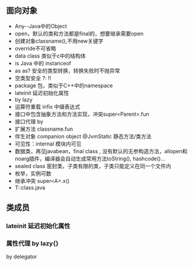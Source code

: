 ## 面向对象

- Any--Java中的Object
- open，默认的类和方法都是final的，想要继承需要open
- 创建对象classname(),不用new关键字
- override不可省略
- data class 类似于c中的结构体
- is Java 中的 instanceof
- as as? 安全的类型转换，转换失败时不抛异常 
- 空类型安全 ?: !!
- package 包，类似于C++中的namespace
- lateinit 延迟初始化属性
- by lazy
- 运算符重载 infix 中缀表达式
- 接口中包含抽象方法和方法实现，冲突super&lt;Parent>.fun
- 接口代理 by
- 扩展方法 classname.fun
- 伴生对象 companion object  @JvmStatic 静态方法/类方法
- 可见性：internal 模块内可见
- 数据类，再见javabean，final class , 没有默认的无参构造方法，allopen和noarg插件，编译器会自动生成常用方法toString(), hashcode()...
- sealed class 密封类，子类有限的类，子类只能定义在同一个文件内
- 枚举，实例可数
- 继承冲突 super&lt;A>.x()
- T::class.java

## 类成员

### lateinit 延迟初始化属性

### 属性代理 by lazy{}

by delegator